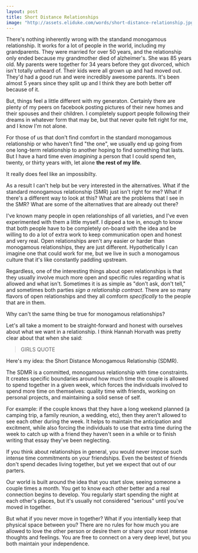 ```yaml
---
layout: post
title: Short Distance Relationships
image: "http://assets.eliduke.com/words/short-distance-relationship.jpg"
---
```


There's nothing inherently wrong with the standand monogamous relationship. It works for a lot of people in the world, including my grandparents. They were married for over 50 years, and the relationship only ended because my grandmother died of alzheimer's. She was 85 years old. My parents were together for 34 years before they got divorced, which isn't totally unheard of. Their kids were all grown up and had moved out. They'd had a good run and were incredibly awesome parents. It's been almost 5 years since they split up and I think they are both better off because of it.

But, things feel a little different with my generaton. Certainly there are plenty of my peers on facebook posting pictures of their new homes and their spouses and their children. I completely support people following their dreams in whatever form that may be, but that never quite felt right for me, and I know I'm not alone.

For those of us that don't find comfort in the standard monogamous relationship or who haven't find "the one", we usually end up going from one long-term relationship to another hoping to find something that lasts. But I have a hard time even *imagining* a person that I could spend ten, twenty, or thirty years with, let alone **the rest of my life**.

It really does feel like an impossibilty.

As a result I can't help but be very interested in the alternatives. What if the standard monogamous relationship (SMR) just isn't right for me? What if there's a different way to look at this? What are the problems that I see in the SMR? What are some of the alternatives that are already out there?

I've known many people in open relationships of all varieties, and I've even experimented with them a little myself. I dipped a toe in, enough to know that both people have to be completely on-board with the idea and be willing to do a lot of extra work to keep communication open and honest and very real. Open relationships aren't any easier or harder than monogamous relationships, they are just different. Hypothetically I can imagine one that could work for me, but we live in such a monogamous culture that it's like constantly paddling upstream.

Regardless, one of the interesting things about open relationships is that they usually involve much more open and specific rules regarding what is allowed and what isn't. Sometimes it is as simple as "don't ask, don't tell," and sometimes both parties *sign a relationship contract*. There are so many flavors of open relationships and they all comform *specifically* to the people that are in them.

Why can't the same thing be true for monogamous relationships?

<!-- But when I think about monogamous relationships there's so little variation. It's a monogamous relationship and we all know what that means. Certainly there's going to be subtle variations because it involves two unique people, but for the most part they are all pretty much the same. But why? -->

<!-- Just because it's monogamous doesn't mean that the people involved aren't just as unique in their desires as people in open relationships. Just because we are in a monogamous relationship doesn't mean that we want the SMR. -->

Let's all take a moment to be straight-forward and honest with ourselves about what we want in a relationship. I think Hannah Horvath was pretty clear about that when she said:

> GIRLS QUOTE

Here's my idea: the Short Distance Monogamous Relationship (SDMR).

The SDMR is a committed, monogamous relationship with time constraints. It creates specific boundaries around how much time the couple is allowed to spend together in a given week, which forces the individuals involved to spend more time on themselves: quality time with friends, working on personal projects, and maintaining a solid sense of self.

For example: if the couple knows that they have a long weekend planned (a camping trip, a family reunion, a wedding, etc), then they aren't allowed to see each other during the week. It helps to maintain the anticipation and excitment, while also forcing the individuals to use that extra time during the week to catch up with a friend they haven't seen in a while or to finish writing that essay they've been neglecting.

<!-- (friendships, acquaintances, lovers, boyfriends, girlfriends, husbands, wives, etc) -->

If you think about relationships in general, you would never impose such intense time commitments on your friendships. Even the bestest of friends don't spend decades living together, but yet we expect that out of our parters.

Our world is built around the idea that you start slow, seeing someone a couple times a month. You get to know each other better and a real connection begins to develop. You regularly start spending the night at each other's places, but it's usually not considered "serious" until you've moved in together.

But what if you never move in together? What if you intentially keep that physical space between you? There are no rules for how much you are allowed to love the other person or desire them or share your most intense thoughts and feelings. You are free to connect on a very deep level, but you both maintain your independence.


